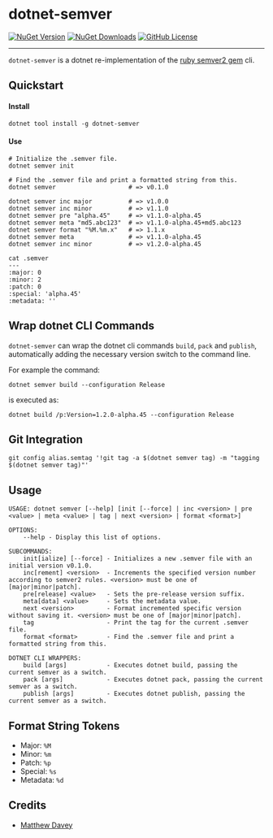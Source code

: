 dotnet-semver
=============

[![NuGet Version](https://img.shields.io/nuget/vpre/dotnet-semver?style=for-the-badge&logo=nuget&label=latest)](https://www.nuget.org/packages/dotnet-semver/latest)
[![NuGet Downloads](https://img.shields.io/nuget/dt/dotnet-semver?style=for-the-badge&logo=nuget)](https://www.nuget.org/stats/packages/dotnet-semver?groupby=Version)
[![GitHub License](https://img.shields.io/github/license/Matthew-Davey/dotnet-semver?style=for-the-badge)](https://github.com/Matthew-Davey/dotnet-semver/blob/master/LICENSE)

---

`dotnet-semver` is a dotnet re-implementation of the [ruby semver2 gem](https://github.com/haf/semver) cli.

Quickstart
----------
#### Install

```shell
dotnet tool install -g dotnet-semver
```

#### Use

```shell
# Initialize the .semver file.
dotnet semver init

# Find the .semver file and print a formatted string from this.
dotnet semver                    # => v0.1.0

dotnet semver inc major          # => v1.0.0
dotnet semver inc minor          # => v1.1.0
dotnet semver pre "alpha.45"     # => v1.1.0-alpha.45
dotnet semver meta "md5.abc123"  # => v1.1.0-alpha.45+md5.abc123
dotnet semver format "%M.%m.x"   # => 1.1.x
dotnet semver meta               # => v1.1.0-alpha.45
dotnet semver inc minor          # => v1.2.0-alpha.45
```

```shell
cat .semver
---
:major: 0
:minor: 2
:patch: 0
:special: 'alpha.45'
:metadata: ''
```

Wrap dotnet CLI Commands
--------------------
`dotnet-semver` can wrap the dotnet cli commands `build`, `pack` and `publish`, automatically adding the necessary version switch to the command line.

For example the command:

`dotnet semver build --configuration Release`

is executed as:

`dotnet build /p:Version=1.2.0-alpha.45 --configuration Release`

Git Integration
---------------

```shell
git config alias.semtag '!git tag -a $(dotnet semver tag) -m "tagging $(dotnet semver tag)"'

```

Usage
-----

```shell
USAGE: dotnet semver [--help] [init [--force] | inc <version> | pre <value> | meta <value> | tag | next <version> | format <format>]

OPTIONS:
    --help - Display this list of options.

SUBCOMMANDS:
    init[ialize] [--force] - Initializes a new .semver file with an initial version v0.1.0.
    inc[rement] <version>  - Increments the specified version number according to semver2 rules. <version> must be one of [major|minor|patch].
    pre[release] <value>   - Sets the pre-release version suffix.
    meta[data] <value>     - Sets the metadata value.
    next <version>         - Format incremented specific version without saving it. <version> must be one of [major|minor|patch].
    tag                    - Print the tag for the current .semver file.
    format <format>        - Find the .semver file and print a formatted string from this.
    
DOTNET CLI WRAPPERS:
    build [args]           - Executes dotnet build, passing the current semver as a switch.
    pack [args]            - Executes dotnet pack, passing the current semver as a switch.
    publish [args]         - Executes dotnet publish, passing the current semver as a switch.
```

Format String Tokens
--------------

* Major: `%M`
* Minor: `%m`
* Patch: `%p`
* Special: `%s`
* Metadata: `%d`

Credits
-------
* [Matthew Davey](mailto:matt.davey@fsfe.org)
